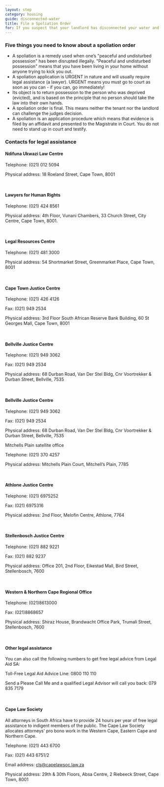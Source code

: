 ```yaml
---
layout: step
category: housing
guide: disconnected-water
title: File a Spoliation Order
for: If you suspect that your landlord has disconnected your water and cannot hire a plumber to reconnect your water this information may be helpful
---
```

### Five things you need to know about a spoliation order
- A spoliation is a remedy used when one’s "peaceful and undisturbed possession" has been disrupted illegally. "Peaceful and undisturbed possession" means that you have been living in your home without anyone trying to kick you out.
- A spoliation application is URGENT in nature and will usually require legal assistance (a lawyer). URGENT means you must go to court as soon as you can - if you can, go immediately!
- Its object is to return possession to the person who was deprived (evicted), and is based on the principle that no person should take the law into their own hands.
- A spoliation order is final. This means neither the tenant nor the landlord  can challenge the judges decision.
- A spoliation is an application procedure which means that evidence is filed by an affidavit and presented to the Magistrate in Court. You do not need to stand up in court and testify.

### Contacts for legal assistance

#### Ndifuna Ukwazi Law Centre

Telephone: (021) 012 5094

Physical address: 18 Roeland Street, Cape Town, 8001

<br>

#### Lawyers for Human Rights

Telephone: (021) 424 8561

Physical address: 4th Floor, Vunani Chambers, 33 Church Street, City Centre, Cape Town, 8001.

<br>

#### Legal Resources Centre

Telephone:  (021) 481 3000

Physical address: 54 Shortmarket Street, Greenmarket Place, Cape Town, 8001

<br>

#### Cape Town Justice Centre

Telephone: (021) 426 4126

Fax: (021) 949 2534

Physical address: 3rd Floor South African Reserve Bank Building, 60 St Georges Mall, Cape Town, 8001

<br>

#### Bellville Justice Centre

Telephone: (021) 949 3062

Fax: (021) 949 2534

Physical address: 68 Durban Road, Van Der Stel Bldg, Cnr Voortrekker & Durban Street, Bellville, 7535

<br>

#### Bellville Justice Centre

Telephone: (021) 949 3062

Fax: (021) 949 2534

Physical address: 68 Durban Road, Van Der Stel Bldg, Cnr Voortrekker & Durban Street, Bellville, 7535

Mitchells Plain satellite office

Telephone: (021) 370 4257

Physical address: Mitchells Plain Court, Mitchell’s Plain, 7785

<br>

#### Athlone Justice Centre

Telephone: (021) 6975252

Fax: (021) 6975316

Physical address: 2nd Floor, Melofin Centre, Athlone, 7764

<br>

#### Stellenbosch Justice Centre

Telephone: (021) 882 9221

Fax: (021) 882 9237

Physical address: Office 201, 2nd Floor, Eikestad Mall, Bird Street, Stellenbosch, 7600

<br>

#### Western & Northern Cape Regional Office

Telephone: (021)8613000

Fax: (021)8868657

Physical address: Shiraz House, Brandwacht Office Park, Trumali Street, Stellenbosch, 7600

<br>

#### Other legal assistance

You can also call the following numbers to get free legal advice from Legal Aid SA:

Toll-Free Legal Aid Advice Line: 0800 110 110

Send a Please Call Me and a qualified Legal Advisor will call you back: 079 835 7179

<br>

#### Cape Law Society

All attorneys in South Africa have to provide 24 hours per year of free legal assistance to indigent members of the public. The Cape Law Society allocates attorneys' pro bono work in the Western Cape, Eastern Cape and Northern Cape.

Telephone:  (021) 443 6700

Fax: (021) 443 6751/2

Email address: cls@capelawsoc.law.za

Physical address: 29th & 30th Floors, Absa Centre, 2 Riebeeck Street, Cape Town, 8001